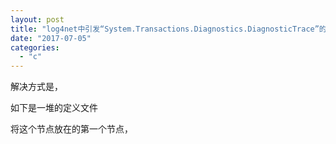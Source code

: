 ```yaml
---
layout: post
title: "log4net中引发“System.Transactions.Diagnostics.DiagnosticTrace”的类型初始值设定项引发异常。"
date: "2017-07-05"
categories: 
  - "c"
---
```


解决方式是，

<configuration> <configSections> <section name="log4net" type="log4net.Config.Log4NetConfigurationSectionHandler, log4net"/> </configSections> <startup><supportedRuntime version="v4.0" sku=".NETFramework,Version=v4.0"/></startup>

<log4net> <!--定义输出到文件中--> <appender name="RollingLogFileAppender" type="log4net.Appender.RollingFileAppender">

如下是一堆的定义文件

将这个<configSections>节点放在<configuration>的第一个节点，
